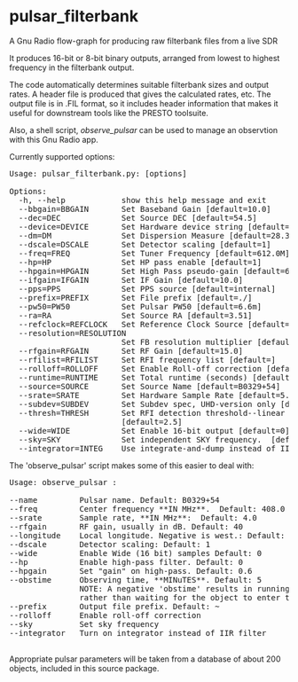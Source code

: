 # pulsar_filterbank
A Gnu Radio flow-graph for producing raw filterbank files from a live SDR

It produces 16-bit or 8-bit binary outputs, arranged from lowest to highest frequency
  in the filterbank output.

The code automatically determines suitable filterbank sizes and output
  rates.  A header file is produced that gives the calculated
  rates, etc.  The output file is in .FIL format, so it includes
  header information that makes it useful for downstream tools
  like the PRESTO toolsuite.

Also, a shell script, *observe_pulsar* can be used to manage an observtion
with this Gnu Radio app.

Currently supported options:
<pre>
Usage: pulsar_filterbank.py: [options]

Options:
  -h, --help            show this help message and exit
  --bbgain=BBGAIN       Set Baseband Gain [default=10.0]
  --dec=DEC             Set Source DEC [default=54.5]
  --device=DEVICE       Set Hardware device string [default=airspy=0]
  --dm=DM               Set Dispersion Measure [default=28.3]
  --dscale=DSCALE       Set Detector scaling [default=1]
  --freq=FREQ           Set Tuner Frequency [default=612.0M]
  --hp=HP               Set HP pass enable [default=1]
  --hpgain=HPGAIN       Set High Pass pseudo-gain [default=600.0m]
  --ifgain=IFGAIN       Set IF Gain [default=10.0]
  --pps=PPS             Set PPS source [default=internal]
  --prefix=PREFIX       Set File prefix [default=./]
  --pw50=PW50           Set Pulsar PW50 [default=6.6m]
  --ra=RA               Set Source RA [default=3.51]
  --refclock=REFCLOCK   Set Reference Clock Source [default=internal]
  --resolution=RESOLUTION
                        Set FB resolution multiplier [default=1]
  --rfgain=RFGAIN       Set RF Gain [default=15.0]
  --rfilist=RFILIST     Set RFI frequency list [default=]
  --rolloff=ROLLOFF     Set Enable Roll-off correction [default=1]
  --runtime=RUNTIME     Set Total runtime (seconds) [default=600]
  --source=SOURCE       Set Source Name [default=B0329+54]
  --srate=SRATE         Set Hardware Sample Rate [default=5.0M]
  --subdev=SUBDEV       Set Subdev spec, UHD-version only [default=A:0]
  --thresh=THRESH       Set RFI detection threshold--linear factor
                        [default=2.5]
  --wide=WIDE           Set Enable 16-bit output [default=0]
  --sky=SKY             Set independent SKY frequency.  [default=0]
  --integrator=INTEG    Use integrate-and-dump instead of IIR filter [default=0]          
</pre>

The 'observe_pulsar' script makes some of this easier to deal with:

<pre>
Usage: observe_pulsar <options>:

--name         Pulsar name. Default: B0329+54
--freq         Center frequency **IN MHz**.  Default: 408.0
--srate        Sample rate, **IN MHz**:  Default: 4.0
--rfgain       RF gain, usually in dB. Default: 40
--longitude    Local longitude. Negative is west.: Default: -76.03
--dscale       Detector scaling: Default: 1
--wide         Enable Wide (16 bit) samples Default: 0
--hp           Enable high-pass filter. Default: 0
--hpgain       Set "gain" on high-pass. Default: 0.6
--obstime      Observing time, **MINuTES**. Default: 5
               NOTE: A negative 'obstime' results in running immediately
               rather than waiting for the object to enter the FOV.
--prefix       Output file prefix. Default: ~
--rolloff      Enable roll-off correction
--sky          Set sky frequency
--integrator   Turn on integrator instead of IIR filter

</pre>
Appropriate pulsar parameters will be taken from a database of about 200 objects, included in this source package.
